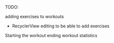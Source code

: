 TODO:

adding exercises to workouts
  - RecyclerView editing to be able to add exercises

Starting the workout
ending workout
statistics
